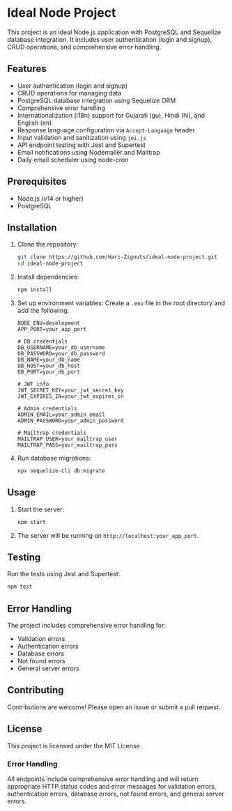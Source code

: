 # Ideal Node Project

This project is an ideal Node.js application with PostgreSQL and Sequelize database integration. It includes user authentication (login and signup), CRUD operations, and comprehensive error handling.

## Features

- User authentication (login and signup)
- CRUD operations for managing data
- PostgreSQL database integration using Sequelize ORM
- Comprehensive error handling
- Internationalization (i18n) support for Gujarati (gu), Hindi (hi), and English (en)
- Response language configuration via `Accept-Language` header
- Input validation and sanitization using `joi.js`
- API endpoint testing with Jest and Supertest
- Email notifications using Nodemailer and Mailtrap
- Daily email scheduler using node-cron

## Prerequisites

- Node.js (v14 or higher)
- PostgreSQL

## Installation

1. Clone the repository:
    ```sh
    git clone https://github.com/Hari-Zignuts/ideal-node-project.git
    cd ideal-node-project
    ```

2. Install dependencies:
    ```sh
    npm install
    ```

3. Set up environment variables:
    Create a `.env` file in the root directory and add the following:
    ```env
    NODE_ENV=development
    APP_PORT=your_app_port

    # DB credentials
    DB_USERNAME=your_db_username
    DB_PASSWORD=your_db_password
    DB_NAME=your_db_name
    DB_HOST=your_db_host
    DB_PORT=your_db_port

    # JWT info
    JWT_SECRET_KEY=your_jwt_secret_key
    JWT_EXPIRES_IN=your_jwt_expires_in

    # Admin credentials
    ADMIN_EMAIL=your_admin_email
    ADMIN_PASSWORD=your_admin_password

    # Mailtrap credentials
    MAILTRAP_USER=your_mailtrap_user
    MAILTRAP_PASS=your_mailtrap_pass
    ```

4. Run database migrations:
    ```sh
    npx sequelize-cli db:migrate
    ```

## Usage

1. Start the server:
    ```sh
    npm start
    ```

2. The server will be running on `http://localhost:your_app_port`.

## Testing

Run the tests using Jest and Supertest:
```sh
npm test
```

## Error Handling

The project includes comprehensive error handling for:

- Validation errors
- Authentication errors
- Database errors
- Not found errors
- General server errors

## Contributing

Contributions are welcome! Please open an issue or submit a pull request.

## License

This project is licensed under the MIT License.

### Error Handling

All endpoints include comprehensive error handling and will return appropriate HTTP status codes and error messages for validation errors, authentication errors, database errors, not found errors, and general server errors.
